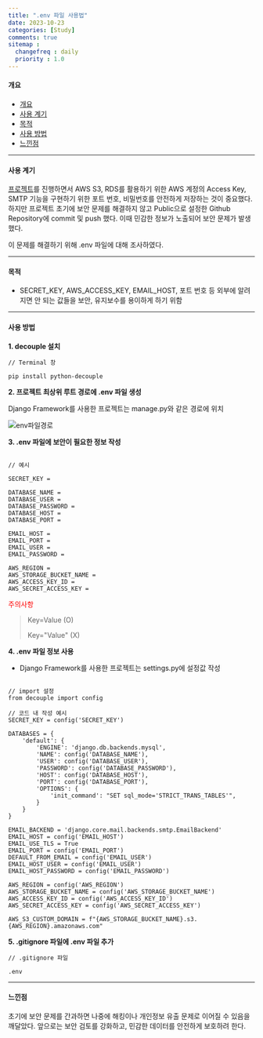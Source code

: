 ```yaml
---
title: ".env 파일 사용법"
date: 2023-10-23
categories: [Study]
comments: true
sitemap :
  changefreq : daily
  priority : 1.0
---
```


#### 개요

- [개요](#개요)
- [사용 계기](#사용-계기)
- [목적](#목적)
- [사용 방법](#사용-방법)
- [느낀점](#느낀점)

- - -

#### 사용 계기

[프로젝트](https://oblsoun.github.io/2023-10/project-vov)를 진행하면서 AWS S3, RDS를 활용하기 위한 AWS 계정의 Access Key, SMTP 기능을 구현하기 위한 포트 번호, 비밀번호를 안전하게 저장하는 것이 중요했다. 하지만 프로젝트 초기에 보안 문제를 해결하지 않고 Public으로 설정한 Github Repository에 commit 및 push 했다. 이때 민감한 정보가 노출되어 보안 문제가 발생했다.

이 문제를 해결하기 위해 .env 파일에 대해 조사하였다.

- - -

#### 목적

- SECRET_KEY, AWS_ACCESS_KEY, EMAIL_HOST, 포트 번호 등 외부에 알려지면 안 되는 값들을 보안, 유지보수를 용이하게 하기 위함

- - -

#### 사용 방법

**1. decouple 설치**

```
// Terminal 창

pip install python-decouple
```

**2. 프로젝트 최상위 루트 경로에 .env 파일 생성**

Django Framework를 사용한 프로젝트는 manage.py와 같은 경로에 위치

![env파일경로](https://ifh.cc/g/TVhaxQ.png)

**3. .env 파일에 보안이 필요한 정보 작성**

```

// 예시 

SECRET_KEY = 

DATABASE_NAME = 
DATABASE_USER = 
DATABASE_PASSWORD = 
DATABASE_HOST = 
DATABASE_PORT = 

EMAIL_HOST = 
EMAIL_PORT = 
EMAIL_USER = 
EMAIL_PASSWORD = 

AWS_REGION = 
AWS_STORAGE_BUCKET_NAME = 
AWS_ACCESS_KEY_ID = 
AWS_SECRET_ACCESS_KEY = 
```

<span style="color:red"> 주의사항 </span>

> Key=Value (O)
>
> Key="Value" (X)

**4. .env 파일 정보 사용**

- Django Framework를 사용한 프로젝트는 settings.py에 설정값 작성

```

// import 설정
from decouple import config

// 코드 내 작성 예시
SECRET_KEY = config('SECRET_KEY')

DATABASES = {
    'default': {
        'ENGINE': 'django.db.backends.mysql',
        'NAME': config('DATABASE_NAME'),
        'USER': config('DATABASE_USER'),
        'PASSWORD': config('DATABASE_PASSWORD'),
        'HOST': config('DATABASE_HOST'),
        'PORT': config('DATABASE_PORT'),
        'OPTIONS': {
            'init_command': "SET sql_mode='STRICT_TRANS_TABLES'",
        }
    }
}

EMAIL_BACKEND = 'django.core.mail.backends.smtp.EmailBackend'
EMAIL_HOST = config('EMAIL_HOST')
EMAIL_USE_TLS = True
EMAIL_PORT = config('EMAIL_PORT')
DEFAULT_FROM_EMAIL = config('EMAIL_USER')
EMAIL_HOST_USER = config('EMAIL_USER')
EMAIL_HOST_PASSWORD = config('EMAIL_PASSWORD')

AWS_REGION = config('AWS_REGION')
AWS_STORAGE_BUCKET_NAME = config('AWS_STORAGE_BUCKET_NAME')
AWS_ACCESS_KEY_ID = config('AWS_ACCESS_KEY_ID')
AWS_SECRET_ACCESS_KEY = config('AWS_SECRET_ACCESS_KEY')

AWS_S3_CUSTOM_DOMAIN = f"{AWS_STORAGE_BUCKET_NAME}.s3.{AWS_REGION}.amazonaws.com"

```

**5. .gitignore 파일에 .env 파일 추가**

```
// .gitignore 파일

.env
```

- - -

#### 느낀점

초기에 보안 문제를 간과하면 나중에 해킹이나 개인정보 유출 문제로 이어질 수 있음을 깨달았다. 앞으로는 보안 검토를 강화하고, 민감한 데이터를 안전하게 보호하려 한다.